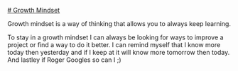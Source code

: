 <u># Growth Mindset </u>

Growth mindset is a way of thinking that allows you to always keep learning. 

To stay in a growth mindset I can always be looking for ways to improve a project or find a way to do it better.
I can remind myself that I know more today then yesterday and if I keep at it will know more tomorrow then today.
And lastley if Roger Googles so can I ;)


